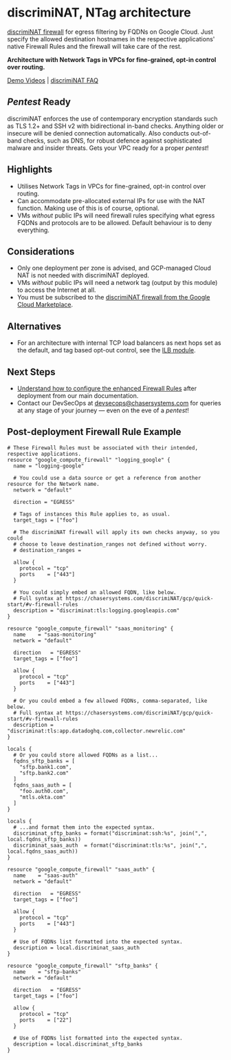 # discrimiNAT, NTag architecture

[discrimiNAT firewall](https://chasersystems.com/discrimiNAT/) for egress filtering by FQDNs on Google Cloud. Just specify the allowed destination hostnames in the respective applications' native Firewall Rules and the firewall will take care of the rest.

**Architecture with Network Tags in VPCs for fine-grained, opt-in control over routing.**

[Demo Videos](https://chasersystems.com/discrimiNAT/demo/) | [discrimiNAT FAQ](https://chasersystems.com/discrimiNAT/faq/)

## _Pentest_ Ready

discrimiNAT enforces the use of contemporary encryption standards such as TLS 1.2+ and SSH v2 with bidirectional in-band checks. Anything older or insecure will be denied connection automatically. Also conducts out-of-band checks, such as DNS, for robust defence against sophisticated malware and insider threats. Gets your VPC ready for a proper _pentest_!

## Highlights

* Utilises Network Tags in VPCs for fine-grained, opt-in control over routing.
* Can accommodate pre-allocated external IPs for use with the NAT function. Making use of this is of course, optional.
* VMs _without_ public IPs will need firewall rules specifying what egress FQDNs and protocols are to be allowed. Default behaviour is to deny everything.

## Considerations

* Only one deployment per zone is advised, and GCP-managed Cloud NAT is not needed with discrimiNAT deployed.
* VMs _without_ public IPs will need a network tag (output by this module) to access the Internet at all.
* You must be subscribed to the [discrimiNAT firewall from the Google Cloud Marketplace](https://console.cloud.google.com/marketplace/details/chasersystems-public/discriminat?utm_source=gthb&utm_medium=dcs&utm_campaign=trrfrm).

## Alternatives

* For an architecture with internal TCP load balancers as next hops set as the default, and tag based opt-out control, see the [ILB module](https://registry.terraform.io/modules/ChaserSystems/discriminat-ilb/google/).

## Next Steps

* [Understand how to configure the enhanced Firewall Rules](https://chasersystems.com/discrimiNAT/gcp/quick-start/#v-firewall-rules) after deployment from our main documentation.
* Contact our DevSecOps at devsecops@chasersystems.com for queries at any stage of your journey  — even on the eve of a _pentest_!

## Post-deployment Firewall Rule Example

```hcl
# These Firewall Rules must be associated with their intended, respective applications.
resource "google_compute_firewall" "logging_google" {
  name = "logging-google"

  # You could use a data source or get a reference from another resource for the Network name.
  network = "default"

  direction = "EGRESS"

  # Tags of instances this Rule applies to, as usual.
  target_tags = ["foo"]

  # The discrimiNAT firewall will apply its own checks anyway, so you could
  # choose to leave destination_ranges not defined without worry.
  # destination_ranges =

  allow {
    protocol = "tcp"
    ports    = ["443"]
  }

  # You could simply embed an allowed FQDN, like below.
  # Full syntax at https://chasersystems.com/discrimiNAT/gcp/quick-start/#v-firewall-rules
  description = "discriminat:tls:logging.googleapis.com"
}

resource "google_compute_firewall" "saas_monitoring" {
  name    = "saas-monitoring"
  network = "default"

  direction   = "EGRESS"
  target_tags = ["foo"]

  allow {
    protocol = "tcp"
    ports    = ["443"]
  }

  # Or you could embed a few allowed FQDNs, comma-separated, like below.
  # Full syntax at https://chasersystems.com/discrimiNAT/gcp/quick-start/#v-firewall-rules
  description = "discriminat:tls:app.datadoghq.com,collector.newrelic.com"
}

locals {
  # Or you could store allowed FQDNs as a list...
  fqdns_sftp_banks = [
    "sftp.bank1.com",
    "sftp.bank2.com"
  ]
  fqdns_saas_auth = [
    "foo.auth0.com",
    "mtls.okta.com"
  ]
}

locals {
  # ...and format them into the expected syntax.
  discriminat_sftp_banks = format("discriminat:ssh:%s", join(",", local.fqdns_sftp_banks))
  discriminat_saas_auth  = format("discriminat:tls:%s", join(",", local.fqdns_saas_auth))
}

resource "google_compute_firewall" "saas_auth" {
  name    = "saas-auth"
  network = "default"

  direction   = "EGRESS"
  target_tags = ["foo"]

  allow {
    protocol = "tcp"
    ports    = ["443"]
  }

  # Use of FQDNs list formatted into the expected syntax.
  description = local.discriminat_saas_auth
}

resource "google_compute_firewall" "sftp_banks" {
  name    = "sftp-banks"
  network = "default"

  direction   = "EGRESS"
  target_tags = ["foo"]

  allow {
    protocol = "tcp"
    ports    = ["22"]
  }

  # Use of FQDNs list formatted into the expected syntax.
  description = local.discriminat_sftp_banks
}
```
